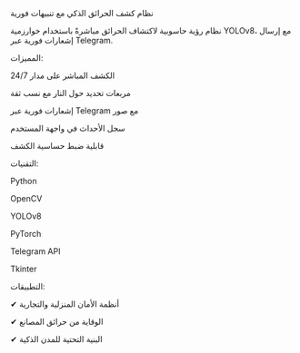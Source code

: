 نظام كشف الحرائق الذكي مع تنبيهات فورية

نظام رؤية حاسوبية لاكتشاف الحرائق مباشرةً باستخدام خوارزمية YOLOv8، مع إرسال إشعارات فورية عبر Telegram.

المميزات:

الكشف المباشر على مدار 24/7

مربعات تحديد حول النار مع نسب ثقة

إشعارات فورية عبر Telegram مع صور

سجل الأحداث في واجهة المستخدم

قابلية ضبط حساسية الكشف

التقنيات:

Python

OpenCV

YOLOv8

PyTorch

Telegram API

Tkinter

التطبيقات:

✔ أنظمة الأمان المنزلية والتجارية

✔ الوقاية من حرائق المصانع

✔ البنية التحتية للمدن الذكية
